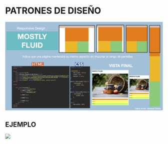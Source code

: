 # PATRONES DE DISEÑO

![](https://github.com/ArquiWebIberoP2021/ArquiWeb_Diana/blob/main/IMG/MostlyFluid.png)

## EJEMPLO 
![](https://github.com/ArquiWebIberoP2021/ArquiWeb_Diana/blob/main/IMG/MostlyFluid_V.gif)
